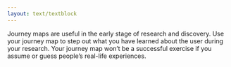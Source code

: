 ```yaml
---
layout: text/textblock
---
```

Journey maps are useful in  the early stage of research and discovery. Use your journey map to step out what you have learned about the user during your research. Your journey map won’t be a successful exercise if you assume or guess people’s real-life experiences.
